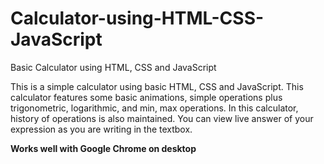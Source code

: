 # Calculator-using-HTML-CSS-JavaScript
Basic Calculator using HTML, CSS and JavaScript

This is a simple calculator using basic HTML, CSS and JavaScript. This calculator features some basic animations, simple operations plus trigonometric, logarithmic, and min, max operations. In this calculator, history of operations is also maintained. You can view live answer of your expression as you are writing in the textbox.

**Works well with Google Chrome on desktop**
